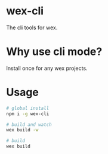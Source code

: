 # wex-cli

The cli tools for wex.

# Why use cli mode?

Install once for any wex projects.

# Usage

```bash
# global install
npm i -g wex-cli

# build and watch
wex build -w

# build
wex build
```
